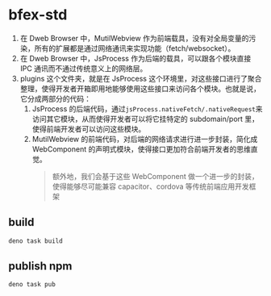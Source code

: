 # bfex-std

1. 在 Dweb Browser 中，MutilWebview 作为前端载具，没有对全局变量的污染，所有的扩展都是通过网络通讯来实现功能（fetch/websocket）。
2. 在 Dweb Browser 中，JsProcess 作为后端的载具，可以跟各个模块直接 IPC 通讯而不通过传统意义上的网络层。
3. plugins 这个文件夹，就是在 JsProcess 这个环境里，对这些接口进行了聚合整理，使得开发者开箱即用地能够使用这些接口来访问各个模块。也就是说，它分成两部分的代码：
   1. JsProcess 的后端代码，通过`jsProcess.nativeFetch/.nativeRequest`来访问其它模块，从而使得开发者可以将它挂特定的 subdomain/port 里，使得前端开发者可以访问这些模块。
   2. MutilWebview 的前端代码，对后端的网络请求进行进一步封装，简化成 WebComponent 的声明式模块，使得接口更加符合前端开发者的思维直觉。
      > 额外地，我们会基于这些 WebComponent 做一个进一步的封装，使得能够尽可能兼容 capacitor、cordova 等传统前端应用开发框架

## build

```bash
deno task build
```

## publish npm

```bash
deno task pub
```
